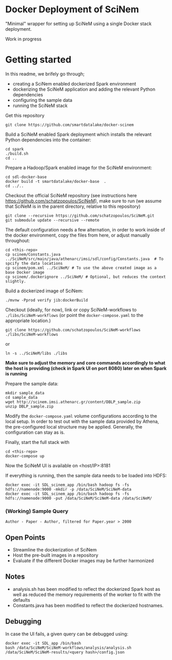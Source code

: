 # Docker Deployment of SciNem #

"Minimal" wrapper for setting up SciNeM using a single Docker stack deployment. 

Work in progress

# Getting started

In this readme, we brifely go through;
- creating a SciNem enabled dockerized Spark environment
- dockerizing the SciNeM application and adding the relevant Python dependencies
- configuring the sample data
- running the SciNeM stack



Get this repository
```
git clone https://github.com/smartdatalake/docker-scinem
```

Build a SciNeM enabled Spark deployment which installs the relevant Python dependencies into the container: 

```
cd spark
./build.sh
cd ..
```

Prepare a Hadoop/Spark enabled image for the SciNeM environment:
```
cd sdl-docker-base
docker build -t smartdatalake/docker-base  .
cd ../..
```

Checkout the official SciNeM repository (see instructions here https://github.com/schatzopoulos/SciNeM), make sure to run (we assume that SciNeM is in the parent directory, relative to this repository)

``` 
git clone --recursive https://github.com/schatzopoulos/SciNeM.git
git submodule update --recursive --remote
```

The default configuration needs a few alternation, in order to work inside of the docker environment, copy the files from here, or adjust manually throughout:

```
cd <this-repo>
cp scinem/Constants.java ../SciNeM/src/main/java/athenarc/imsi/sdl/config/Constants.java  # To spcify the data locations
cp scinem/pom.xml ../SciNeM/ # To use the above created image as a base Docker image
cp scinem/.dockerignore ../SciNeM/ # Optional, but reduces the context slightly. 
```

Build a dockerized image of SciNem:
```
./mvnw -Pprod verify jib:dockerBuild
```

Checkout (ideally, for now), link or copy SciNeM-workflows to ```./libs/SciNeM-workflows``` (or point the ```docker-compose.yaml``` to the appropriate location.)

```
git clone https://github.com/schatzopoulos/SciNeM-workflows ./libs/SciNeM-workflows
```

or 

```
ln -s ../SciNeM/libs ./libs
```

**Make sure to adjust the memory and core commands accordingly to what the host is providing (check in Spark UI on port 8080) later on when Spark is running**

Prepare the sample data:

```
mkdir sample_data
cd sample_data
wget http://scinem.imsi.athenarc.gr/content/DBLP_sample.zip
unzip DBLP_sample.zip 
```

Modify the ```docker-compose.yaml``` volume configurations according to the local setup. In order to test out with the sample data provided by Athena, the pre-configured local structure may be applied. Generally, the configuration can stay as is. 

Finally, start the full stack with

```
cd <this-repo>
docker-compose up
```


Now the SciNeM UI is available on <host/IP>:8181

If everything is running, then the sample data needs to be loaded into HDFS:
```
docker exec -it SDL_scinem_app /bin/bash hadoop fs -fs hdfs://namenode:9000 -mkdir -p /data/SciNeM/SciNeM-data
docker exec -it SDL_scinem_app /bin/bash hadoop fs -fs hdfs://namenode:9000 -put /data/SciNeM/SciNeM-data /data/SciNeM/
```

### (Working) Sample Query ###
```
Author - Paper - Author, filtered for Paper.year > 2000
```

## Open Points ## 
- Streamline the dockerization of SciNem 
- Host the pre-built images in a repository
- Evaluate if the different Docker images may be further harmonized

## Notes ## 
- analysis.sh has been modified to reflect the dockerized Spark host as well as reduced the memory requirements of the worker to fit with the defaults
- Constants.java has been modified to reflect the dockerized hostnames. 


## Debugging ##
In case the UI fails, a given query can be debugged using:
```
docker exec -it SDL_app /bin/bash
bash /data/SciNeM/SciNeM-workflows/analysis/analysis.sh /data/SciNeM/SciNeM-results/<query hash>/config.json 

```